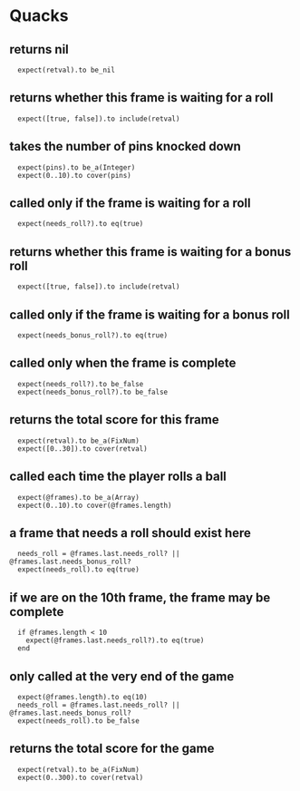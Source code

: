 # Quacks

## returns nil

```
  expect(retval).to be_nil
```

## returns whether this frame is waiting for a roll

```
  expect([true, false]).to include(retval)
```

## takes the number of pins knocked down

```
  expect(pins).to be_a(Integer)
  expect(0..10).to cover(pins)
```

## called only if the frame is waiting for a roll

```
  expect(needs_roll?).to eq(true)
```

## returns whether this frame is waiting for a bonus roll

```
  expect([true, false]).to include(retval)
```

## called only if the frame is waiting for a bonus roll

```
  expect(needs_bonus_roll?).to eq(true)
```

## called only when the frame is complete

```
  expect(needs_roll?).to be_false
  expect(needs_bonus_roll?).to be_false
```

## returns the total score for this frame

```
  expect(retval).to be_a(FixNum)
  expect([0..30]).to cover(retval)
```

## called each time the player rolls a ball

```
  expect(@frames).to be_a(Array)
  expect(0..10).to cover(@frames.length)
```

## a frame that needs a roll should exist here

```
  needs_roll = @frames.last.needs_roll? || @frames.last.needs_bonus_roll?
  expect(needs_roll).to eq(true)
```

## if we are on the 10th frame, the frame may be complete

```
  if @frames.length < 10
    expect(@frames.last.needs_roll?).to eq(true)
  end
```

## only called at the very end of the game

```
  expect(@frames.length).to eq(10)
  needs_roll = @frames.last.needs_roll? || @frames.last.needs_bonus_roll?
  expect(needs_roll).to be_false
```

## returns the total score for the game

```
  expect(retval).to be_a(FixNum)
  expect(0..300).to cover(retval)
```
